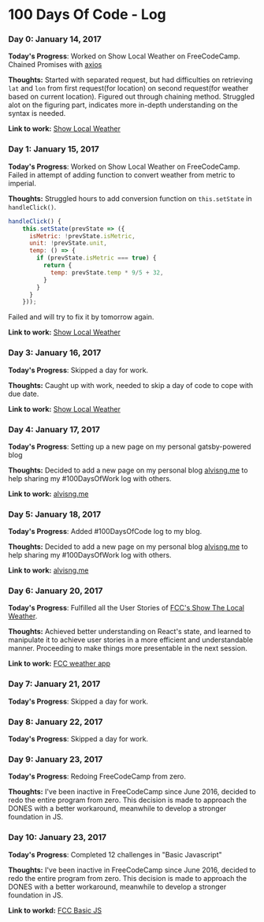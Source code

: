 # 100 Days Of Code - Log

### Day 0: January 14, 2017

**Today's Progress**: Worked on Show Local Weather on FreeCodeCamp. Chained Promises with [axios](https://github.com/mzabriskie/axios)

**Thoughts:** Started with separated request, but had difficulties on retrieving `lat` and `lon` from first request(for location) on second request(for weather based on current location). Figured out through chaining method. Struggled alot on the figuring part, indicates more in-depth understanding on the syntax is needed.

**Link to work:** [Show Local Weather](http://codepen.io/vizFlux/pen/pyzNmr)

### Day 1: January 15, 2017

**Today's Progress**: Worked on Show Local Weather on FreeCodeCamp. Failed in attempt of adding function to convert weather from metric to imperial.

**Thoughts:** Struggled hours to add conversion function on `this.setState` in `handleClick()`.
```JavaScript
handleClick() {
    this.setState(prevState => ({
      isMetric: !prevState.isMetric,
      unit: !prevState.unit,
      temp: () => {
        if (prevState.isMetric === true) {
          return {
            temp: prevState.temp * 9/5 + 32,
          }
        }
      }
    }));
```
Failed and will try to fix it by tomorrow again.

**Link to work:** [Show Local Weather](http://codepen.io/vizFlux/pen/pyzNmr)

### Day 3: January 16, 2017

**Today's Progress**: Skipped a day for work.

**Thoughts:** Caught up with work, needed to skip a day of code to cope with due date.

**Link to work:** [Show Local Weather](http://codepen.io/vizFlux/pen/pyzNmr)

### Day 4: January 17, 2017

**Today's Progress**: Setting up a new page on my personal gatsby-powered blog

**Thoughts:** Decided to add a new page on my personal blog [alvisng.me](http://alvisng.me/) to help sharing my #100DaysOfWork log with others.

**Link to work:** [alvisng.me](http://alvisng.me/)

### Day 5: January 18, 2017

**Today's Progress**: Added #100DaysOfCode log to my blog.

**Thoughts:** Decided to add a new page on my personal blog [alvisng.me](http://alvisng.me/) to help sharing my #100DaysOfWork log with others.

**Link to work:** [alvisng.me](http://alvisng.me/)

### Day 6: January 20, 2017

**Today's Progress**: Fulfilled all the User Stories of [FCC's Show The Local Weather](https://www.freecodecamp.com/challenges/show-the-local-weather).

**Thoughts:** Achieved better understanding on React's state, and learned to manipulate it to achieve user stories in a more efficient and understandable manner. Proceeding to make things more presentable in the next session.

**Link to work:** [FCC weather app](https://codepen.io/vizFlux/pen/pyzNmr)

### Day 7: January 21, 2017

**Today's Progress**: Skipped a day for work.

### Day 8: January 22, 2017

**Today's Progress**: Skipped a day for work.

### Day 9: January 23, 2017

**Today's Progress**: Redoing FreeCodeCamp from zero.

**Thoughts:** I've been inactive in FreeCodeCamp since June 2016, decided to redo the entire program from zero. This decision is made to approach the DONES with a better workaround, meanwhile to develop a stronger foundation in JS.

### Day 10: January 23, 2017

**Today's Progress**: Completed 12 challenges in "Basic Javascript"

**Thoughts:** I've been inactive in FreeCodeCamp since June 2016, decided to redo the entire program from zero. This decision is made to approach the DONES with a better workaround, meanwhile to develop a stronger foundation in JS.

**Link to workd:** [FCC Basic JS](https://www.freecodecamp.com/vizflux)
